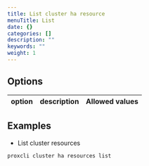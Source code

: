 ```yaml
---
title: List cluster ha resource
menuTitle: List
date: {}
categories: []
description: ""
keywords: ""
weight: 1
---
```


## Options

|option|description|Allowed values|
|---|---|---|

## Examples

- List cluster resources

```bash
proxcli cluster ha resources list
```
